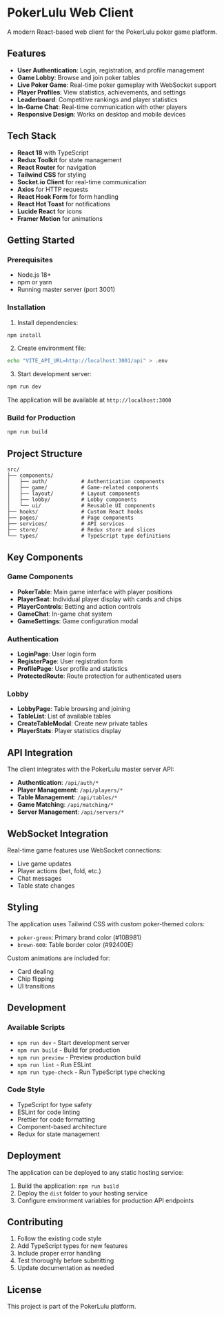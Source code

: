 # PokerLulu Web Client

A modern React-based web client for the PokerLulu poker game platform.

## Features

- **User Authentication**: Login, registration, and profile management
- **Game Lobby**: Browse and join poker tables
- **Live Poker Game**: Real-time poker gameplay with WebSocket support
- **Player Profiles**: View statistics, achievements, and settings
- **Leaderboard**: Competitive rankings and player statistics
- **In-Game Chat**: Real-time communication with other players
- **Responsive Design**: Works on desktop and mobile devices

## Tech Stack

- **React 18** with TypeScript
- **Redux Toolkit** for state management
- **React Router** for navigation
- **Tailwind CSS** for styling
- **Socket.io Client** for real-time communication
- **Axios** for HTTP requests
- **React Hook Form** for form handling
- **React Hot Toast** for notifications
- **Lucide React** for icons
- **Framer Motion** for animations

## Getting Started

### Prerequisites

- Node.js 18+ 
- npm or yarn
- Running master server (port 3001)

### Installation

1. Install dependencies:
```bash
npm install
```

2. Create environment file:
```bash
echo "VITE_API_URL=http://localhost:3001/api" > .env
```

3. Start development server:
```bash
npm run dev
```

The application will be available at `http://localhost:3000`

### Build for Production

```bash
npm run build
```

## Project Structure

```
src/
├── components/
│   ├── auth/           # Authentication components
│   ├── game/           # Game-related components
│   ├── layout/         # Layout components
│   ├── lobby/          # Lobby components
│   └── ui/             # Reusable UI components
├── hooks/              # Custom React hooks
├── pages/              # Page components
├── services/           # API services
├── store/              # Redux store and slices
└── types/              # TypeScript type definitions
```

## Key Components

### Game Components

- **PokerTable**: Main game interface with player positions
- **PlayerSeat**: Individual player display with cards and chips
- **PlayerControls**: Betting and action controls
- **GameChat**: In-game chat system
- **GameSettings**: Game configuration modal

### Authentication

- **LoginPage**: User login form
- **RegisterPage**: User registration form
- **ProfilePage**: User profile and statistics
- **ProtectedRoute**: Route protection for authenticated users

### Lobby

- **LobbyPage**: Table browsing and joining
- **TableList**: List of available tables
- **CreateTableModal**: Create new private tables
- **PlayerStats**: Player statistics display

## API Integration

The client integrates with the PokerLulu master server API:

- **Authentication**: `/api/auth/*`
- **Player Management**: `/api/players/*`
- **Table Management**: `/api/tables/*`
- **Game Matching**: `/api/matching/*`
- **Server Management**: `/api/servers/*`

## WebSocket Integration

Real-time game features use WebSocket connections:

- Live game updates
- Player actions (bet, fold, etc.)
- Chat messages
- Table state changes

## Styling

The application uses Tailwind CSS with custom poker-themed colors:

- `poker-green`: Primary brand color (#10B981)
- `brown-600`: Table border color (#92400E)

Custom animations are included for:
- Card dealing
- Chip flipping
- UI transitions

## Development

### Available Scripts

- `npm run dev` - Start development server
- `npm run build` - Build for production
- `npm run preview` - Preview production build
- `npm run lint` - Run ESLint
- `npm run type-check` - Run TypeScript type checking

### Code Style

- TypeScript for type safety
- ESLint for code linting
- Prettier for code formatting
- Component-based architecture
- Redux for state management

## Deployment

The application can be deployed to any static hosting service:

1. Build the application: `npm run build`
2. Deploy the `dist` folder to your hosting service
3. Configure environment variables for production API endpoints

## Contributing

1. Follow the existing code style
2. Add TypeScript types for new features
3. Include proper error handling
4. Test thoroughly before submitting
5. Update documentation as needed

## License

This project is part of the PokerLulu platform. 